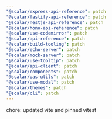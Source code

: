 ```yaml
---
"@scalar/express-api-reference": patch
"@scalar/fastify-api-reference": patch
"@scalar/nestjs-api-reference": patch
"@scalar/hono-api-reference": patch
"@scalar/use-codemirror": patch
"@scalar/api-reference": patch
"@scalar/build-tooling": patch
"@scalar/echo-server": patch
"@scalar/mock-server": patch
"@scalar/use-tooltip": patch
"@scalar/api-client": patch
"@scalar/components": patch
"@scalar/oas-utils": patch
"@scalar/use-modal": patch
"@scalar/themes": patch
"@scalar/cli": patch
---
```


chore: updated vite and pinned vitest
